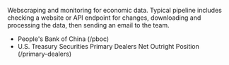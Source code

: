 Webscraping and monitoring for economic data. Typical pipeline includes checking a website or API endpoint for changes, downloading and processing the data, then sending an email to the team.

- People's Bank of China (/pboc)
- U.S. Treasury Securities Primary Dealers Net Outright Position (/primary-dealers)
